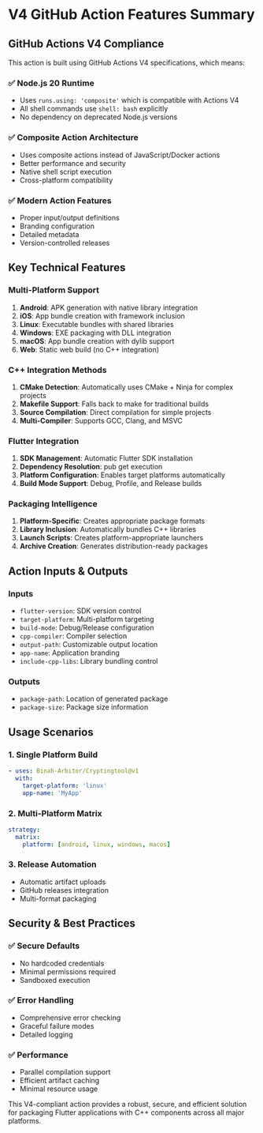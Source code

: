 # V4 GitHub Action Features Summary

## GitHub Actions V4 Compliance

This action is built using GitHub Actions V4 specifications, which means:

### ✅ Node.js 20 Runtime
- Uses `runs.using: 'composite'` which is compatible with Actions V4
- All shell commands use `shell: bash` explicitly
- No dependency on deprecated Node.js versions

### ✅ Composite Action Architecture
- Uses composite actions instead of JavaScript/Docker actions
- Better performance and security
- Native shell script execution
- Cross-platform compatibility

### ✅ Modern Action Features
- Proper input/output definitions
- Branding configuration
- Detailed metadata
- Version-controlled releases

## Key Technical Features

### Multi-Platform Support
1. **Android**: APK generation with native library integration
2. **iOS**: App bundle creation with framework inclusion
3. **Linux**: Executable bundles with shared libraries
4. **Windows**: EXE packaging with DLL integration  
5. **macOS**: App bundle creation with dylib support
6. **Web**: Static web build (no C++ integration)

### C++ Integration Methods
1. **CMake Detection**: Automatically uses CMake + Ninja for complex projects
2. **Makefile Support**: Falls back to make for traditional builds
3. **Source Compilation**: Direct compilation for simple projects
4. **Multi-Compiler**: Supports GCC, Clang, and MSVC

### Flutter Integration
1. **SDK Management**: Automatic Flutter SDK installation
2. **Dependency Resolution**: pub get execution
3. **Platform Configuration**: Enables target platforms automatically
4. **Build Mode Support**: Debug, Profile, and Release builds

### Packaging Intelligence
1. **Platform-Specific**: Creates appropriate package formats
2. **Library Inclusion**: Automatically bundles C++ libraries
3. **Launch Scripts**: Creates platform-appropriate launchers
4. **Archive Creation**: Generates distribution-ready packages

## Action Inputs & Outputs

### Inputs
- `flutter-version`: SDK version control
- `target-platform`: Multi-platform targeting
- `build-mode`: Debug/Release configuration
- `cpp-compiler`: Compiler selection
- `output-path`: Customizable output location
- `app-name`: Application branding
- `include-cpp-libs`: Library bundling control

### Outputs
- `package-path`: Location of generated package
- `package-size`: Package size information

## Usage Scenarios

### 1. Single Platform Build
```yaml
- uses: Binah-Arbitor/Cryptingtool@v1
  with:
    target-platform: 'linux'
    app-name: 'MyApp'
```

### 2. Multi-Platform Matrix
```yaml
strategy:
  matrix:
    platform: [android, linux, windows, macos]
```

### 3. Release Automation
- Automatic artifact uploads
- GitHub releases integration
- Multi-format packaging

## Security & Best Practices

### ✅ Secure Defaults
- No hardcoded credentials
- Minimal permissions required
- Sandboxed execution

### ✅ Error Handling
- Comprehensive error checking
- Graceful failure modes
- Detailed logging

### ✅ Performance
- Parallel compilation support
- Efficient artifact caching
- Minimal resource usage

This V4-compliant action provides a robust, secure, and efficient solution for packaging Flutter applications with C++ components across all major platforms.